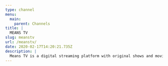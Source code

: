 ```yaml
---
type: channel
menu:
  main:
    parent: Channels
title: |
  MEANS TV
slug: meanstv
url: /meanstv/
date: 2020-02-17T14:20:21.735Z
description: |
  Means TV is a digital streaming platform with original shows and movies of various genre: news, talk shows, documentary, sitcoms, stand-up comedy, adult animation, dramas and more, featuring your favorite leftist journalists, activists, comedians and influencers.
---
```


